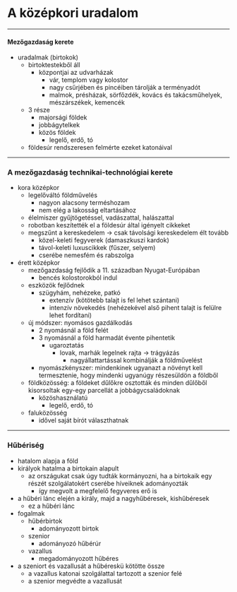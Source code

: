 # A középkori uradalom
----
#### Mezőgazdaság kerete
- uradalmak (birtokok)
	- birtoktestekből áll
		- központjai az udvarházak
			- vár, templom vagy kolostor
			- nagy csűrjében és pincéiben tárolják a terményadót
			- malmok, présházak, sörfőzdék, kovács és takácsműhelyek, mészárszékek, kemencék
	- 3 része 
		- majorsági földek
		- jobbágytelkek
		- közös földek
			- legelő, erdő, tó
	- földesúr rendszeresen felmérte ezeket katonáival
---
### A mezőgazdaság technikai-technológiai kerete
- kora középkor
	- legelőváltó földművelés
		- nagyon alacsony terméshozam
		- nem elég a lakosság eltartásához
	- élelmiszer gyűjtögetéssel, vadászattal, halászattal
	- robotban keszítették el a földesúr által igényelt cikkeket
	- megszűnt a kereskedelem -> csak távolsági kereskedelem élt tovább
		- közel-keleti fegyverek (damaszkuszi kardok)
		- távol-keleti luxuscikkek (fűszer, selyem)
		- cserébe nemesfém és rabszolga
- érett középkor
	- mezőgazdaság fejlődik a 11. században Nyugat-Európában
		- bencés kolostorokból indul
	- eszközök fejlődnek
		- szügyhám, nehézeke, patkó
			- extenzív (kötötebb talajt is fel lehet szántani)
			- intenzív növekedés (nehézekével alső pihent talajt is felülre lehet fordítani)
	- új módszer: nyomásos gazdálkodás
		- 2 nyomásnál a föld felét
		- 3 nyomásnál a föld harmadát évente pihentetik
			- ugaroztatás
				- lovak, marhák legelnek rajta -> trágyázás
					- nagyállattartással kombinálják a földművelést
		- nyomászkényszer: mindenkinek ugyanazt a növényt kell termesztenie, hogy mindenki ugyanúgy részesüldön a földből
	- földközösség: a földeket dűlőkre osztották és minden dűlőből kisorsoltak egy-egy parcellát a jobbágycsaládoknak
		- közöshasználatú
			- legelő, erdő, tó
	- faluközösség 
		- idővel saját bírót választhatnak
---
### Hűbériség
- hatalom alapja a föld
- királyok hatalma a birtokain alapult
	- az országukat csak úgy tudták kormányozni, ha a birtokaik egy részét szolgálatokért cserébe  híveiknek adományozták
		- így megvolt a megfelelő fegyveres erő is
- a hűbéri lánc elején a király, majd a nagyhűbéresek, kishűbéresek
	- ez a hűbéri lánc
- fogalmak
	- hűbérbirtok
		- adományozott birtok
	- szenior
		- adományozó hűbérúr
	- vazallus
		- megadományozott hűbéres
- a szeniort és vazallusát a hűbéreskü kötötte össze
	- a vazallus katonai szolgálattal tartozott a szenior felé
	- a szenior megvédte a vazallusát